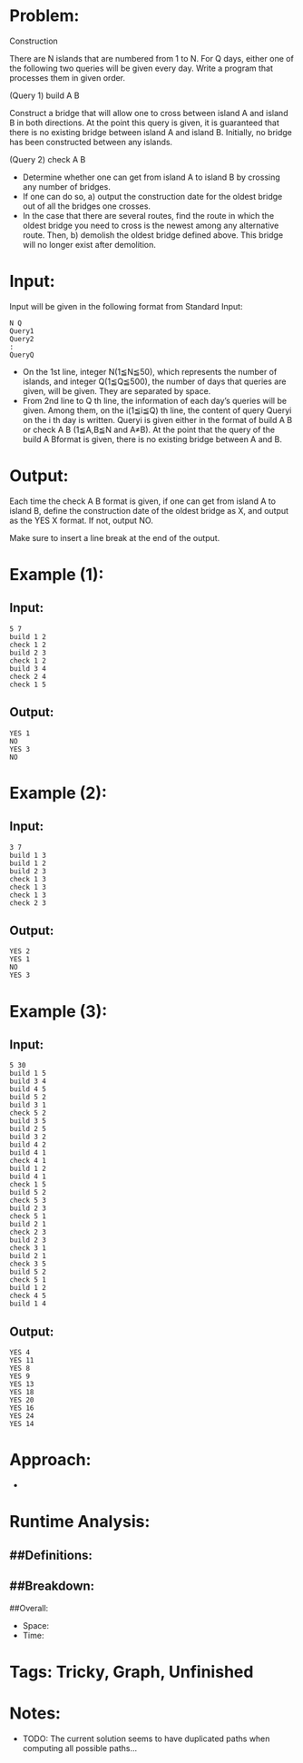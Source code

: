 # Problem:
  Construction
  
  There are N islands that are numbered from 1 to N. For Q days, either one of the following two queries will be given every day. Write a program that processes them in given order.

  (Query 1) build A B

  Construct a bridge that will allow one to cross between island A and island B in both directions. At the point this query is given, it is guaranteed that there is no existing bridge between island A and island B. Initially, no bridge has been constructed between any islands.

  (Query 2) check A B

  - Determine whether one can get from island A to island B by crossing any number of bridges.
  - If one can do so, a) output the construction date for the oldest bridge out of all the bridges one crosses.
  - In the case that there are several routes, find the route in which the oldest bridge you need to cross is the newest among any alternative route. Then, b) demolish the oldest bridge defined above. This bridge will no longer exist after demolition.
  
# Input:
Input will be given in the following format from Standard Input:

```
N Q
Query1
Query2
:
QueryQ
```

  - On the 1st line, integer N(1≦N≦50), which represents the number of islands, and integer Q(1≦Q≦500), the number of days that queries are given, will be given. They are separated by space.
  - From 2nd line to Q th line, the information of each day’s queries will be given. Among them, on the i(1≦i≦Q) th line, the content of query Queryi on the i th day is written. Queryi is given either in the format of build A B or check A B (1≦A,B≦N and A≠B). At the point that the query of the build A Bformat is given, there is no existing bridge between A and B.

# Output:
Each time the check A B format is given, if one can get from island A to island B, define the construction date of the oldest bridge as X, and output as the YES X format. If not, output NO.

Make sure to insert a line break at the end of the output.

# Example (1):
## Input:
```
5 7
build 1 2
check 1 2
build 2 3
check 1 2
build 3 4
check 2 4
check 1 5
```

## Output:
```
YES 1
NO
YES 3
NO
```

# Example (2):
## Input:
```
3 7
build 1 3
build 1 2
build 2 3
check 1 3
check 1 3
check 1 3
check 2 3
```

## Output:
```
YES 2
YES 1
NO
YES 3
```

# Example (3):
## Input:
```
5 30
build 1 5
build 3 4
build 4 5
build 5 2
build 3 1
check 5 2
build 3 5
build 2 5
build 3 2
build 4 2
build 4 1
check 4 1
build 1 2
build 4 1
check 1 5
build 5 2
check 5 3
build 2 3
check 5 1
build 2 1
check 2 3
build 2 3
check 3 1
build 2 1
check 3 5
build 5 2
check 5 1
build 1 2
check 4 5
build 1 4
```

## Output:
```
YES 4
YES 11
YES 8
YES 9
YES 13
YES 18
YES 20
YES 16
YES 24
YES 14
```

# Approach:
  - 

# Runtime Analysis:
##Definitions:
  - 

##Breakdown:
  - 

##Overall:
  - Space: 
  - Time: 

# Tags: Tricky, Graph, Unfinished

# Notes:
  - TODO: The current solution seems to have duplicated paths when computing all possible paths...